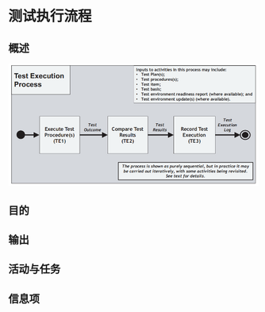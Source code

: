 # 测试执行流程

## 概述

![](../../../../../.gitbook/assets/image%20%2897%29.png)

## 目的

## 输出

## 活动与任务

## 信息项

